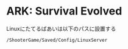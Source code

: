 # ARK: Survival Evolved

Linuxにたてるばあいは以下のパスに設置する

```bash
/ShooterGame/Saved/Config/LinuxServer
```
